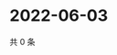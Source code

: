 # 2022-06-03

共 0 条

<!-- BEGIN WEIBO -->
<!-- 最后更新时间 Fri Jun 03 2022 13:12:32 GMT+0800 (China Standard Time) -->

<!-- END WEIBO -->
